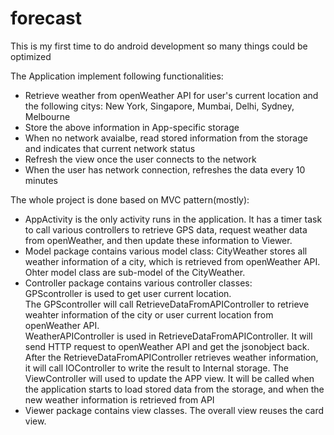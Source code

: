 # forecast
This is my first time to do android development so many things could be optimized 

The Application implement following functionalities:
* Retrieve weather from openWeather API for user's current location and the following citys: New York, Singapore, Mumbai, Delhi, Sydney, Melbourne
* Store the above information in App-specific storage
* When no network avaialbe, read stored information from the storage and indicates that current network status
* Refresh the view once the user connects to the network
* When the user has network connection, refreshes the data every 10 minutes


The whole project is done based on MVC pattern(mostly):
* AppActivity is the only activity runs in the application. It has a timer task to call various controllers to retrieve GPS data, request weather data from openWeather, and then update these information to Viewer.
* Model package contains various model class: CityWeather stores all weather information of a city, which is retrieved from openWeather API. Ohter model class are sub-model of the CityWeather.
* Controller package contains various controller classes:  
GPScontroller is used to get user current location.  
The GPScontroller will call RetrieveDataFromAPIController to retrieve weahter information of the city or user current location from openWeather API.  
WeatherAPIController is used in RetrieveDataFromAPIController. It will send HTTP request to openWeather API and get the jsonobject back.   
After the RetrieveDataFromAPIController retrieves weather information, it will call IOController to write the result to Internal storage. 
The ViewController will used to update the APP view. It will be called when the application starts to load stored data from the storage, and when the new weather information is retrieved from API  
* Viewer package contains view classes. The overall view reuses the card view.
